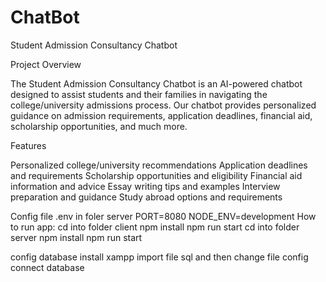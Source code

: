 # ChatBot
Student Admission Consultancy Chatbot

Project Overview

The Student Admission Consultancy Chatbot is an AI-powered chatbot designed to assist students and their families in navigating the college/university admissions process. Our chatbot provides personalized guidance on admission requirements, application deadlines, financial aid, scholarship opportunities, and much more.

Features

Personalized college/university recommendations
Application deadlines and requirements
Scholarship opportunities and eligibility
Financial aid information and advice
Essay writing tips and examples
Interview preparation and guidance
Study abroad options and requirements

Config file .env in foler server
PORT=8080
NODE_ENV=development
How to run app:
 cd into folder client
  npm install
  npm run start
 cd into folder server 
  npm install
  npm run start
 
 config database install xampp import file sql and then change file config connect database
 

